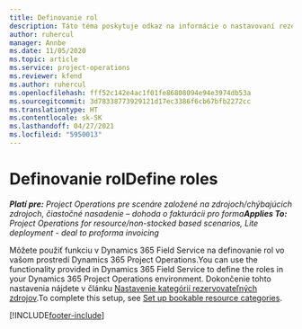 ```yaml
---
title: Definovanie rol
description: Táto téma poskytuje odkaz na informácie o nastavovaní rezervovateľných kategórií zdrojov.
author: ruhercul
manager: Annbe
ms.date: 11/05/2020
ms.topic: article
ms.service: project-operations
ms.reviewer: kfend
ms.author: ruhercul
ms.openlocfilehash: fff52c142e4ac1f01fe86808094e94e3974db53a
ms.sourcegitcommit: 3d78338773929121d17ec3386f6cb67bfb2272cc
ms.translationtype: HT
ms.contentlocale: sk-SK
ms.lasthandoff: 04/27/2021
ms.locfileid: "5950013"
---
```

# <a name="define-roles"></a><span data-ttu-id="9ee39-103">Definovanie rol</span><span class="sxs-lookup"><span data-stu-id="9ee39-103">Define roles</span></span>

<span data-ttu-id="9ee39-104">_**Platí pre:** Project Operations pre scenáre založené na zdrojoch/chýbajúcich zdrojoch, čiastočné nasadenie – dohoda o fakturácii pro forma_</span><span class="sxs-lookup"><span data-stu-id="9ee39-104">_**Applies To:** Project Operations for resource/non-stocked based scenarios, Lite deployment - deal to proforma invoicing_</span></span>

<span data-ttu-id="9ee39-105">Môžete použiť funkciu v Dynamics 365 Field Service na definovanie rol vo vašom prostredí Dynamics 365 Project Operations.</span><span class="sxs-lookup"><span data-stu-id="9ee39-105">You can use the functionality provided in Dynamics 365 Field Service to define the roles in your Dynamics 365 Project Operations environment.</span></span> <span data-ttu-id="9ee39-106">Dokončenie tohto nastavenia nájdete v článku [Nastavenie kategórií rezervovateľných zdrojov](/dynamics365/field-service/set-up-bookable-resource-categories).</span><span class="sxs-lookup"><span data-stu-id="9ee39-106">To complete this setup, see [Set up bookable resource categories](/dynamics365/field-service/set-up-bookable-resource-categories).</span></span>


[!INCLUDE[footer-include](../includes/footer-banner.md)]